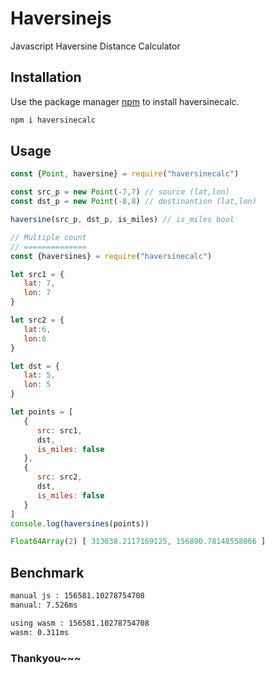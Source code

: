 
# Haversinejs
Javascript Haversine Distance Calculator

## Installation

Use the package manager [npm](https://www.npmjs.com/) to install haversinecalc.

```bash
npm i haversinecalc
```

## Usage

```javascript
const {Point, haversine} = require("haversinecalc")

const src_p = new Point(-7,7) // source (lat,lon)
const dst_p = new Point(-8,8) // destinantion (lat,lon)

haversine(src_p, dst_p, is_miles) // is_miles bool

// Multiple count
// ==============
const {haversines} = require("haversinecalc")

let src1 = {
   lat: 7,
   lon: 7
}

let src2 = {
   lat:6,
   lon:6
}

let dst = {
   lat: 5,
   lon: 5
}

let points = [
   {
      src: src1,
      dst,
      is_miles: false
   },
   {
      src: src2,
      dst,
      is_miles: false
   }
]
console.log(haversines(points))

Float64Array(2) [ 313638.2117169125, 156890.78148558066 ]
```

## Benchmark
```bash
manual js : 156581.10278754708
manual: 7.526ms

using wasm : 156581.10278754708
wasm: 0.311ms
```

### Thankyou~~~
